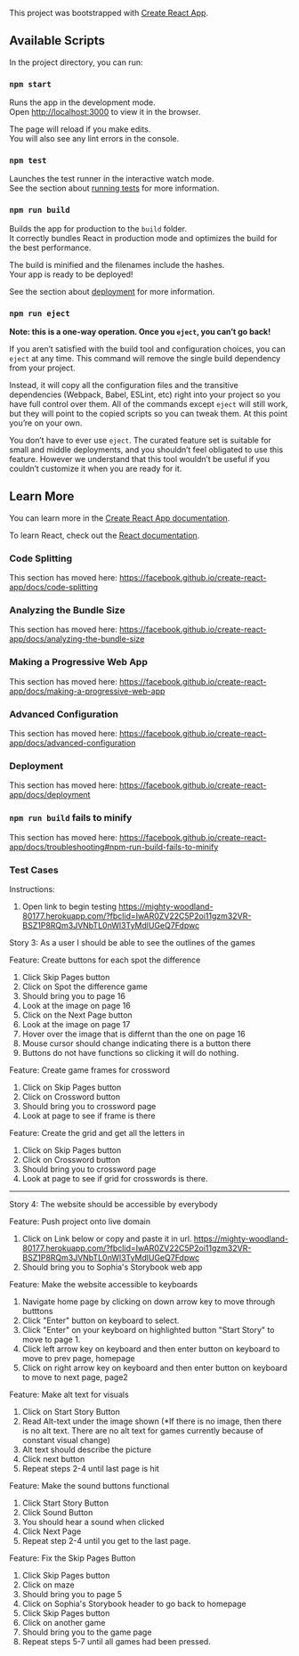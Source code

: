 This project was bootstrapped with [Create React App](https://github.com/facebook/create-react-app).

## Available Scripts

In the project directory, you can run:

### `npm start`

Runs the app in the development mode.<br>
Open [http://localhost:3000](http://localhost:3000) to view it in the browser.

The page will reload if you make edits.<br>
You will also see any lint errors in the console.

### `npm test`

Launches the test runner in the interactive watch mode.<br>
See the section about [running tests](https://facebook.github.io/create-react-app/docs/running-tests) for more information.

### `npm run build`

Builds the app for production to the `build` folder.<br>
It correctly bundles React in production mode and optimizes the build for the best performance.

The build is minified and the filenames include the hashes.<br>
Your app is ready to be deployed!

See the section about [deployment](https://facebook.github.io/create-react-app/docs/deployment) for more information.

### `npm run eject`

**Note: this is a one-way operation. Once you `eject`, you can’t go back!**

If you aren’t satisfied with the build tool and configuration choices, you can `eject` at any time. This command will remove the single build dependency from your project.

Instead, it will copy all the configuration files and the transitive dependencies (Webpack, Babel, ESLint, etc) right into your project so you have full control over them. All of the commands except `eject` will still work, but they will point to the copied scripts so you can tweak them. At this point you’re on your own.

You don’t have to ever use `eject`. The curated feature set is suitable for small and middle deployments, and you shouldn’t feel obligated to use this feature. However we understand that this tool wouldn’t be useful if you couldn’t customize it when you are ready for it.

## Learn More

You can learn more in the [Create React App documentation](https://facebook.github.io/create-react-app/docs/getting-started).

To learn React, check out the [React documentation](https://reactjs.org/).

### Code Splitting

This section has moved here: https://facebook.github.io/create-react-app/docs/code-splitting

### Analyzing the Bundle Size

This section has moved here: https://facebook.github.io/create-react-app/docs/analyzing-the-bundle-size

### Making a Progressive Web App

This section has moved here: https://facebook.github.io/create-react-app/docs/making-a-progressive-web-app

### Advanced Configuration

This section has moved here: https://facebook.github.io/create-react-app/docs/advanced-configuration

### Deployment

This section has moved here: https://facebook.github.io/create-react-app/docs/deployment

### `npm run build` fails to minify

This section has moved here: https://facebook.github.io/create-react-app/docs/troubleshooting#npm-run-build-fails-to-minify

### Test Cases

Instructions: 
1) Open link to begin testing
https://mighty-woodland-80177.herokuapp.com/?fbclid=IwAR0ZV22C5P2oi11gzm32VR-BSZ1P8RQm3JVNbTL0nWl3TyMdlUGeQ7Fdpwc


Story 3: As a user I should be able to see the outlines of the games

Feature: Create buttons for each spot the difference
1) Click Skip Pages button
2) Click on Spot the difference game
3) Should bring you to page 16
4) Look at the image on page 16
5) Click on the Next Page button
6) Look at the image on page 17
7) Hover over the image that is differnt than the one on page 16
8) Mouse cursor should change indicating there is a button there
9) Buttons do not have functions so clicking it will do nothing.

Feature: Create game frames for crossword
1) Click on Skip Pages button
2) Click on Crossword button
3) Should bring you to crossword page
4) Look at page to see if frame is there

Feature: Create the grid and get all the letters in
1) Click on Skip Pages button
2) Click on Crossword button
3) Should bring you to crossword page
4) Look at page to see if grid for crosswords is there.

------------------------------------------------------------------------------------------------------------------------------------------------------
Story 4: The website should be accessible by everybody

Feature: Push project onto live domain
1) Click on Link below or copy and paste it in url.
https://mighty-woodland-80177.herokuapp.com/?fbclid=IwAR0ZV22C5P2oi11gzm32VR-BSZ1P8RQm3JVNbTL0nWl3TyMdlUGeQ7Fdpwc
2) Should bring you to Sophia's Storybook web app

Feature: Make the website accessible to keyboards
1) Navigate home page by clicking on down arrow key to move through butttons
2) Click "Enter" button on keyboard to select.
3) Click "Enter" on your keyboard on highlighted button "Start Story" to move to page 1.
4) Click left arrow key on keyboard and then enter button on keyboard to move to prev page, homepage
5) Click on right arrow key on keyboard and then enter button on keyboard to move to next page, page2

Feature: Make alt text for visuals
1) Click on Start Story Button
2) Read Alt-text under the image shown (*If there is no image, then there is no alt text. There are no alt text for games currently because of constant visual change)
3) Alt text should describe the picture
4) Click next button
5) Repeat steps 2-4 until last page is hit

Feature: Make the sound buttons functional
1) Click Start Story Button
2) Click Sound Button
3) You should hear a sound when clicked
4) Click Next Page
5) Repeat step 2-4 until you get to the last page.

Feature: Fix the Skip Pages Button
1) Click Skip Pages button
2) Click on maze
3) Should bring you to page 5
4) Click on Sophia's Storybook header to go back to homepage
5) Click Skip Pages button
6) Click on another game
7) Should bring you to the game page
8) Repeat steps 5-7 until all games had been pressed.
